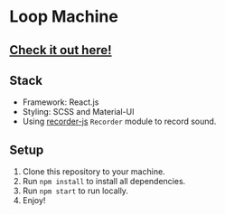 # Loop Machine

## [Check it out here!](https://github.com/facebook/create-react-app)

## Stack

- Framework: React.js
- Styling: SCSS and Material-UI
- Using [recorder-js](https://github.com/mattdiamond/Recorderjs) `Recorder` module to record sound.

## Setup

1. Clone this repository to your machine.
2. Run `npm install` to install all dependencies.
3. Run `npm start` to run locally.
4. Enjoy!
